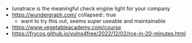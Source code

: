 - lunatrace is the meaningful check engine light for your company
- https://wundergraph.com/
  collapsed:: true
	- want to try this out, seems super useable and maintainable
- https://www.vegetableacademy.com/course
- https://frycos.github.io/vulns4free/2022/12/02/rce-in-20-minutes.html